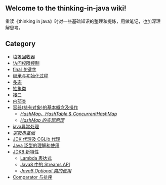 ## Welcome to the thinking-in-java wiki!

重读《thinking in java》时对一些基础知识的整理和提炼，用做笔记，也加深理解思考。

## Category

- [垃圾回收器](https://github.com/jiwenxing/thinking-in-java/wiki/java%E5%9E%83%E5%9C%BE%E5%9B%9E%E6%94%B6%E5%99%A8)
- [访问权限控制](https://github.com/jiwenxing/thinking-in-java/wiki/%E8%AE%BF%E9%97%AE%E6%9D%83%E9%99%90%E6%8E%A7%E5%88%B6)
- [final 关键字](https://github.com/jiwenxing/thinking-in-java/wiki/final%E5%85%B3%E9%94%AE%E5%AD%97)
- [继承与初始化过程](https://github.com/jiwenxing/thinking-in-java/wiki/%E5%88%9D%E5%A7%8B%E5%8C%96%E5%92%8C%E7%B1%BB%E7%9A%84%E5%8A%A0%E8%BD%BD)
- [多态](https://github.com/jiwenxing/thinking-in-java/wiki/%E5%A4%9A%E6%80%81)
- [抽象类](https://github.com/jiwenxing/thinking-in-java/wiki/%E6%8A%BD%E8%B1%A1%E7%B1%BB)
- [接口](https://github.com/jiwenxing/thinking-in-java/wiki/%E6%8E%A5%E5%8F%A3)
- [内部类](https://github.com/jiwenxing/thinking-in-java/wiki/java%E5%86%85%E9%83%A8%E7%B1%BB)
- [容器(持有对象)的基本概念及操作](https://github.com/jiwenxing/thinking-in-java/wiki/%E5%AE%B9%E5%99%A8(%E6%8C%81%E6%9C%89%E5%AF%B9%E8%B1%A1)%E7%9A%84%E5%9F%BA%E6%9C%AC%E6%A6%82%E5%BF%B5%E5%92%8C%E6%93%8D%E4%BD%9C)
  - [*HashMap、HashTable & ConcurrentHashMap*]()
  - [*HashMap 的实现原理*]()
- [java异常处理](https://github.com/jiwenxing/thinking-in-java/wiki/Java%E5%BC%82%E5%B8%B8%E5%A4%84%E7%90%86)
- [*字符串基础*]()
- [JDK 代理及 CGLib 代理](https://github.com/jiwenxing/thinking-in-java/wiki/JDK%E4%BB%A3%E7%90%86%E5%8F%8ACGLib%E4%BB%A3%E7%90%86)
- [Java 泛型的理解和使用](https://github.com/jiwenxing/thinking-in-java/wiki/Java-%E6%B3%9B%E5%9E%8B)
- [JDK8 新特性]()
    - [Lambda 表达式](https://github.com/jiwenxing/thinking-in-java/wiki/Lambda%E8%A1%A8%E8%BE%BE%E5%BC%8F)
    - [Java8 中的 Streams API](https://github.com/jiwenxing/thinking-in-java/wiki/Java8-%E4%B8%AD%E7%9A%84-Streams-API)
    - [*Java8 Optional 类的使用*]()
- [Comparator 与排序](https://github.com/jiwenxing/thinking-in-java/wiki/Comparator-%E4%B8%8E%E6%8E%92%E5%BA%8F)